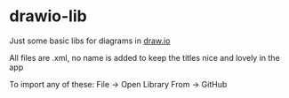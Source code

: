 # drawio-lib
Just some basic libs for diagrams in [draw.io](https://app.diagrams.net)

All files are .xml, no name is added to keep the titles nice and lovely in the app

To import any of these: File -> Open Library From -> GitHub
